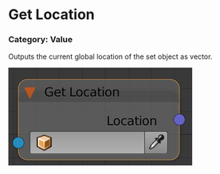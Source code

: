 # Get Location

### Category: Value

Outputs the current global location of the set object as vector.

![](/assets/get-location.JPG)



